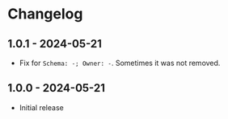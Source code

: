 # Changelog

## 1.0.1 - 2024-05-21

* Fix for `Schema: -; Owner: -`. Sometimes it was not removed.

## 1.0.0 - 2024-05-21

* Initial release
